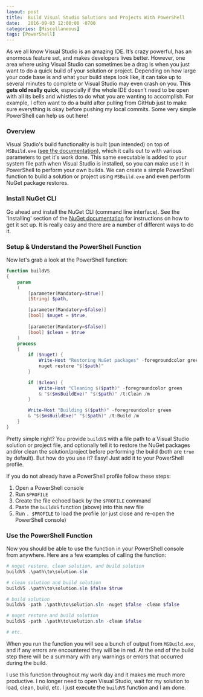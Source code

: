 ```yaml
---
layout: post
title:  Build Visual Studio Solutions and Projects With PowerShell
date:   2016-09-03 12:00:00 -0700
categories: [Miscellaneous]
tags: [PowerShell]
---
```


As we all know Visual Studio is an amazing IDE. It’s crazy powerful, has an enormous feature set, and makes developers lives better. However, one area where using Visual Studio can sometimes be a drag is when you just want to do a quick build of your solution or project. Depending on how large your code base is and what your build steps look like, it can take up to several minutes to complete or Visual Studio may even crash on you. **This gets old really quick**, especially if the whole IDE doesn’t need to be open with all its bells and whistles to do what you are wanting to accomplish. For example, I often want to do a build after pulling from GitHub just to make sure everything is okay before pushing my local commits. Some very simple PowerShell can help us out here!

### Overview

Visual Studio's build functionality is built (pun intended) on top of `MSBuild.exe` ([see the documentation](https://msdn.microsoft.com/en-us/library/ms164311.aspx)), which it calls out to with various parameters to get it's work done. This same executable is added to your system file path when Visual Studio is installed, so you can make use it in PowerShell to perform your own builds. We can create a simple PowerShell function to build a solution or project using `MSBuild.exe` and even perform NuGet package restores.

### Install NuGet CLI

Go ahead and install the NuGet CLI (command line interface). See the 'Installing' section of the [NuGet documentation](https://docs.nuget.org/consume/command-line-reference) for instructions on how to get it set up. It is really easy and there are a number of different ways to do it.

### Setup & Understand the PowerShell Function

Now let's grab a look at the PowerShell function:

```powershell
function buildVS
{
    param
    (
        [parameter(Mandatory=$true)]
        [String] $path,

        [parameter(Mandatory=$false)]
        [bool] $nuget = $true,
        
        [parameter(Mandatory=$false)]
        [bool] $clean = $true
    )
    process
    {
        if ($nuget) {
            Write-Host "Restoring NuGet packages" -foregroundcolor green
            nuget restore "$($path)"
        }

        if ($clean) {
            Write-Host "Cleaning $($path)" -foregroundcolor green
            & "$($msBuildExe)" "$($path)" /t:Clean /m
        }

        Write-Host "Building $($path)" -foregroundcolor green
        & "$($msBuildExe)" "$($path)" /t:Build /m
    }
}
``` 

Pretty simple right? You provide `buildVS` with a file path to a Visual Studio solution or project file, and optionally tell it to restore the NuGet packages and/or clean the solution/project before performing the build (both are `true` by default). But how do you use it? Easy! Just add it to your PowerShell profile. 

If you do not already have a PowerShell profile follow these steps:

1. Open a PowerShell console
2. Run `$PROFILE`
3. Create the file echoed back by the `$PROFILE` command
4. Paste the `buildVS` function (above) into this new file
5. Run `. $PROFILE` to load the profile (or just close and re-open the PowerShell console)

### Use the PowerShell Function

Now you should be able to use the function in your PowerShell console from anywhere. Here are a few examples of calling the function:

```powershell
# nuget restore, clean solution, and build solution
buildVS .\path\to\solution.sln

# clean solution and build solution
buildVS .\path\to\solution.sln $false $true

# build solution
buildVS -path .\path\to\solution.sln -nuget $false -clean $false

# nuget restore and build solution
buildVS -path .\path\to\solution.sln -clean $false

# etc.
```

When you run the function you will see a bunch of output from `MSBuild.exe`, and if any errors are encountered they will be in red. At the end of the build step there will be a summary with any warnings or errors that occurred during the build.

I use this function throughout my work day and it makes me much more productive. I no longer need to open Visual Studio, wait for my solution to load, clean, build, etc. I just execute the `buildVS` function and I am done. 